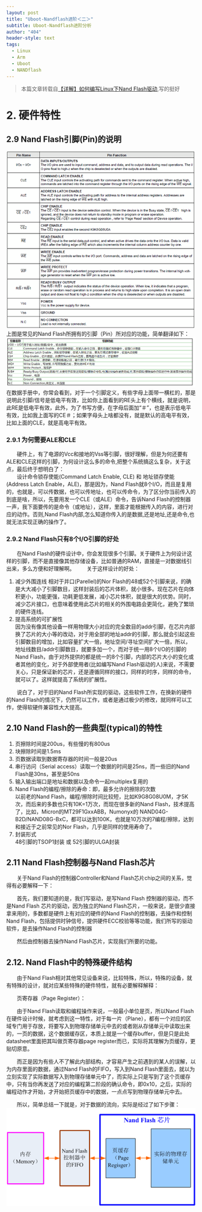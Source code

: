 ```yaml
---
layout: post
title: "Uboot-Nandflash进阶＜二＞"
subtitle: Uboot-Nandflash进阶分析
author: "404"
header-style: text
tags:
  - Linux
  - Arm
  - Uboot
  - NANDflash
---
```

>本篇文章转载自[【详解】如何编写Linux下Nand Flash驱动](https://www.crifan.com/files/doc/docbook/linux_nand_driver/release/html/linux_nand_driver.html),写的挺好



# 2. 硬件特性

## 2.9 Nand Flash引脚(Pin)的说明
![avatar](/img/in-post/Linux/201933101006.png)
　　上图是常见的Nand Flash所拥有的引脚（Pin）所对应的功能，简单翻译如下：
![avatar](/img/in-post/Linux/201933101007.png)
　　在数据手册中，你常会看到，对于一个引脚定义，有些字母上面带一横杠的，那是说明此引脚/信号是低电平有效，比如你上面看到的RE头上有个横线，就是说明，此RE是低电平有效，此外，为了书写方便，在字母后面加“＃”，也是表示低电平有效，比如我上面写的CE＃；如果字母头上啥都没有，就是默认的高电平有效，比如上面的CLE，就是高电平有效。

### 2.9.1 为何需要ALE和CLE
　　硬件上，有了电源的Vcc和接地的Vss等引脚，很好理解，但是为何还要有ALE和CLE这样的引脚，为何设计这么多的命令,把整个系统搞这么复杂，关于这点，最后终于想明白了：   
　　设计命令锁存使能(Command Latch Enable, CLE) 和 地址锁存使能(Address Latch Enable，ALE)，那是因为，Nand Flash就8个I/O，而且是复用的，也就是，可以传数据，也可以传地址，也可以传命令，为了区分你当前传入的到底是啥，所以，先要用发一个CLE（或ALE）命令，告诉Nand Flash的控制器一声，我下面要传的是命令（或地址），这样，里面才能根据传入的内容，进行对应的动作。否则,Nand Flash内部,怎么知道你传入的是数据,还是地址,还是命令,也就无法实现正确的操作了。

### 2.9.2 Nand Flash只有8个I/O引脚的好处
　　在Nand Flash的硬件设计中，你会发现很多个引脚。关于硬件上为何设计这样的引脚，而不是直接像其他存储设备，比如普通的RAM，直接是一对数据线引出来，多么方便和好理解啊。
　　关于这样设计的好处：   
1. 减少外围连线
相对于并口(Parellel)的Nor Flash的48或52个引脚来说，的确是大大减小了引脚数目，这样封装后的芯片体积，就小很多。现在芯片在向体积更小，功能更强，功耗更低发展，减小芯片体积，就是很大的优势。同时，减少芯片接口，也意味着使用此芯片的相关的外围电路会更简化，避免了繁琐的硬件连线。
2. 提高系统的可扩展性   
因为没有像其他设备一样用物理大小对应的完全数目的addr引脚，在芯片内部换了芯片的大小等的改动，对于用全部的地址addr的引脚，那么就会引起这些引脚数目的增加，比如容量扩大一倍，地址空间/寻址空间扩大一倍，所以，地址线数目/addr引脚数目，就要多加一个，而对于统一用8个I/O的引脚的Nand Flash，由于对外提供的都是统一的8个引脚，内部的芯片大小的变化或者其他的变化，对于外部使用者(比如编写Nand Flash驱动的人)来说，不需要关心，只是保证新的芯片，还是遵循同样的接口，同样的时序，同样的命令，就可以了。这样就提高了系统的扩展性。

　　说白了，对于旧的Nand Flash所实现的驱动，这些软件工作，在换新的硬件的Nand Flash的情况下，仍然可以工作，或者是通过极少的修改，就同样可以工作，使得软硬件兼容性大大提高。

## 2.10 Nand Flash的一些典型(typical)的特性
1. 页擦除时间是200us，有些慢的有800us
2. 块擦除时间是1.5ms
3. 页数据读取到数据寄存器的时间一般是20us
4. 串行访问（Serial access）读取一个数据的时间是25ns，而一些旧的Nand Flash是30ns，甚至是50ns
5. 输入输出端口是地址和数据以及命令一起multiplex复用的
6. Nand Flash的编程/擦除的寿命：即，最多允许的擦除的次数   
以前老的Nand Flash，编程/擦除时间比较短，比如K9G8G08U0M，才5K次，而后来的多数也只有10K=1万次，而现在很多新的Nand Flash，技术提高了，比如，Micron的MT29F1GxxABB，Numonyx的 NAND04G-B2D/NAND08G-BxC，都可以达到100K，也就是10万次的7编程/擦除，达到和接近于之前常见的Nor Flash，几乎是同样的使用寿命了。
7. 封装形式   
48引脚的TSOP1封装 或 52引脚的ULGA封装

## 2.11 Nand Flash控制器与Nand Flash芯片
　　关于Nand Flash的控制器Controller和Nand Flash芯片chip之间的关系，觉得有必要解释一下：

　　首先，我们要知道的是，我们写驱动，是写Nand Flash 控制器的驱动，而不是Nand Flash 芯片的驱动，因为独立的Nand Flash芯片，一般来说，是很少直接拿来用的，多数都是硬件上有对应的硬件的Nand Flash的控制器，去操作和控制Nand Flash，包括提供时钟信号，提供硬件ECC校验等等功能，我们所写的驱动软件，是去操作Nand Flash的控制器

　　然后由控制器去操作Nand Flash芯片，实现我们所要的功能。

## 2.12. Nand Flash中的特殊硬件结构
　　由于Nand Flash相对其他常见设备来说，比较特殊，所以，特殊的设备，就有特殊的设计，就对应某些特殊的硬件特性，就有必要解释解释：

　　页寄存器（Page Register）：

　　由于Nand Flash读取和编程操作来说，一般最小单位是页，所以Nand Flash在硬件设计时候，就考虑到这一特性，对于每一片（Plane），都有一个对应的区域专门用于存放，将要写入到物理存储单元中去的或者刚从存储单元中读取出来的，一页的数据，这个数据缓存区，本质上就是一个缓存buffer，但是只是此处datasheet里面把其叫做页寄存器page register而已，实际将其理解为页缓存，更贴切原意。

　　而正是因为有些人不了解此内部结构，才容易产生之前遇到的某人的误解，以为内存里面的数据，通过Nand Flash的FIFO，写入到Nand Flash里面去，就以为立刻实现了实际数据写入到物理存储单元中了，而实际上只是写到了这个页缓存中，只有当你再发送了对应的编程第二阶段的确认命令，即0x10，之后，实际的编程动作才开始，才开始把页缓存中的数据，一点点写到物理存储单元中去。

　　所以，简单总结一下就是，对于数据的流向，实际是经过了如下步骤：
![avatar](/img/in-post/Linux/201940101001.png)
